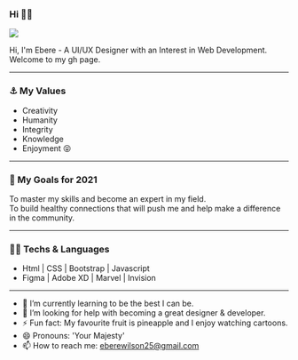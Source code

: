 ### Hi :superhero_woman:

<img src="/img/gh-image.png">

Hi, I'm Ebere - A UI/UX Designer with an Interest in Web Development. Welcome to my gh page.

----------------------------------------------------------------------------------------------------------------------------

### :anchor: My Values
- Creativity
- Humanity
- Integrity
- Knowledge
- Enjoyment  :stuck_out_tongue_closed_eyes:

-----------------------------------------------------------------------------------------------------------------------------

### 🔭 My Goals for 2021
To master my skills and become an expert in my field. <br>
To build healthy connections that will push me and help make a difference in the community.

------------------------------------------------------------------------------------------------------------------------------

### :woman_technologist: Techs & Languages
- Html | CSS | Bootstrap | Javascript
- Figma | Adobe XD | Marvel | Invision

-----------------------------------------------------------------------------------------------------------------------------

- 🌱 I’m currently learning to be the best I can be.
- 🤔 I’m looking for help with becoming a great designer & developer.
- ⚡ Fun fact: My favourite fruit is pineapple and I enjoy watching cartoons.
- 😄 Pronouns: 'Your Majesty'
- 📫 How to reach me: eberewilson25@gmail.com


<!--
**Eberewilson/Eberewilson** is a ✨ _special_ ✨ repository because its `README.md` (this file) appears on your GitHub profile.

Here are some ideas to get you started:

- 🔭 I’m currently working on ...
- 👯 I’m looking to collaborate on ...
- 💬 Ask me about ...
-->
